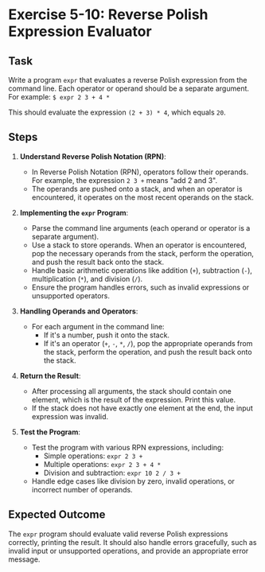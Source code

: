 # Exercise 5-10: Reverse Polish Expression Evaluator

## Task
Write a program `expr` that evaluates a reverse Polish expression from the command line. Each operator or operand should be a separate argument. For example: `$ expr 2 3 + 4 *`

This should evaluate the expression `(2 + 3) * 4`, which equals `20`.

## Steps
1. **Understand Reverse Polish Notation (RPN)**:
   - In Reverse Polish Notation (RPN), operators follow their operands. For example, the expression `2 3 +` means "add 2 and 3".
   - The operands are pushed onto a stack, and when an operator is encountered, it operates on the most recent operands on the stack.

2. **Implementing the `expr` Program**:
   - Parse the command line arguments (each operand or operator is a separate argument).
   - Use a stack to store operands. When an operator is encountered, pop the necessary operands from the stack, perform the operation, and push the result back onto the stack.
   - Handle basic arithmetic operations like addition (`+`), subtraction (`-`), multiplication (`*`), and division (`/`).
   - Ensure the program handles errors, such as invalid expressions or unsupported operators.

3. **Handling Operands and Operators**:
   - For each argument in the command line:
     - If it's a number, push it onto the stack.
     - If it's an operator (`+`, `-`, `*`, `/`), pop the appropriate operands from the stack, perform the operation, and push the result back onto the stack.

4. **Return the Result**:
   - After processing all arguments, the stack should contain one element, which is the result of the expression. Print this value.
   - If the stack does not have exactly one element at the end, the input expression was invalid.

5. **Test the Program**:
   - Test the program with various RPN expressions, including:
     - Simple operations: `expr 2 3 +`
     - Multiple operations: `expr 2 3 + 4 *`
     - Division and subtraction: `expr 10 2 / 3 +`
   - Handle edge cases like division by zero, invalid operations, or incorrect number of operands.

## Expected Outcome
The `expr` program should evaluate valid reverse Polish expressions correctly, printing the result. It should also handle errors gracefully, such as invalid input or unsupported operations, and provide an appropriate error message.
```
